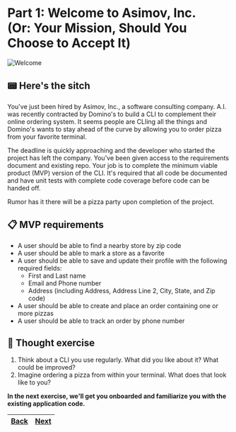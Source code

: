 # Part 1: Welcome to Asimov, Inc. <br /> (**Or:** Your Mission, Should You Choose to Accept It)

![Welcome](https://media.giphy.com/media/mCbUi0FyYhHHhutEV8/giphy.gif)

## 📟 Here's the sitch

You've just been hired by Asimov, Inc., a software consulting company. A.I. was recently contracted by Domino's to build a CLI to complement their online ordering system. It seems people are CLIing all the things and Domino's wants to stay ahead of the curve by allowing you to order pizza from your favorite terminal.

The deadline is quickly approaching and the developer who started the project has left the company. You've been given access to the requirements document and existing repo. Your job is to complete the minimum viable product (MVP) version of the CLI. It's required that all code be documented and have unit tests with complete code coverage before code can be handed off.

Rumor has it there will be a pizza party upon completion of the project.

## 📋 MVP requirements

- A user should be able to find a nearby store by zip code
- A user should be able to mark a store as a favorite
- A user should be able to save and update their profile with the following required fields:
  - First and Last name
  - Email and Phone number
  - Address (including Address, Address Line 2, City, State, and Zip code)
- A user should be able to create and place an order containing one or more pizzas
- A user should be able to track an order by phone number

## 💭 Thought exercise

1. Think about a CLI you use regularly. What did you like about it? What could be improved?
2. Imagine ordering a pizza from within your terminal. What does that look like to you?

**In the next exercise, we'll get you onboarded and familiarize you with the existing application code.**

| [Back](part-0.md) | [Next](part-2.md) |
| ----------------- | ----------------- |
